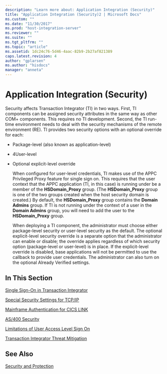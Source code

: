 ```yaml
---
description: "Learn more about: Application Integration (Security)"
title: "Application Integration (Security)2 | Microsoft Docs"
ms.custom: ""
ms.date: "11/30/2017"
ms.prod: "host-integration-server"
ms.reviewer: ""
ms.suite: ""
ms.tgt_pltfrm: ""
ms.topic: "article"
ms.assetid: 1dc24c76-5d46-4aac-82b9-2b27af821389
caps.latest.revision: 4
author: "gplarsen"
ms.author: "hisdocs"
manager: "anneta"
---
```

# Application Integration (Security)
Security affects Transaction Integrator (TI) in two ways. First, TI components can be assigned security attributes in the same way as other COM+ components. This requires no TI development. Second, the TI run-time environment needs to deal with the security mechanisms of the remote environment (RE). TI provides two security options with an optional override for each:  
  
- Package-level (also known as application-level)  
  
- 4User-level  
  
- Optional explicit-level override  
  
  When configured for user-level credentials, TI makes use of the APPC Privileged Proxy feature for single sign on. This requires that the user context that the APPC application (TI, in this case) is running under be a member of the **HSDomain_Proxy** group. (The **HSDomain_Proxy** group is one of the two groups created when the host security domain is created.) By default, the **HSDomain_Proxy** group contains the **Domain Admins** group. If TI is not running under the context of a user in the **Domain Admins** group, you will need to add the user to the **HSDomain_Proxy** group.  
  
  When deploying a TI component, the administrator must choose either package-level security or user-level security as the default. The optional explicit-level security override is a separate option that the administrator can enable or disable; the override applies regardless of which security option (package-level or user-level) is in place. If the explicit-level override is disabled, base applications will not be permitted to use the callback to provide user credentials. The administrator can also turn on the optional Already Verified settings.  
  
## In This Section  
 [Single Sign-On in Transaction Integrator](../core/single-sign-on-in-transaction-integrator2.md)  
  
 [Special Security Settings for TCP/IP](../core/special-security-settings-for-tcp-ip1.md)  
  
 [Mainframe Authentication for CICS LINK](../core/mainframe-authentication-for-cics-link1.md)  
  
 [AS/400 Security](../core/as-400-security1.md)  
  
 [Limitations of User Access Level Sign On](../core/limitations-of-user-access-level-sign-on1.md)  
  
 [Transaction Integrator Threat Mitigation](../core/transaction-integrator-threat-mitigation2.md)  
  
## See Also  
 [Security and Protection](../core/security-and-protection1.md)
